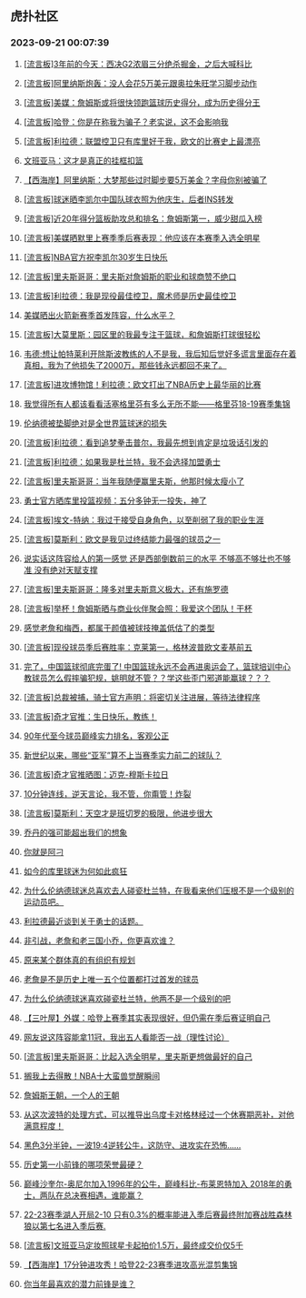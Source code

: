 ## 虎扑社区 
### 2023-09-21 00:07:39

1. [[流言板]3年前的今天：西决G2浓眉三分绝杀掘金，之后大喊科比](https://bbs.hupu.com/62170678.html)

2. [[流言板]阿里纳斯炮轰：没人会花5万美元跟奥拉朱旺学习脚步动作](https://bbs.hupu.com/62169473.html)

3. [[流言板]美媒：詹姆斯或将很快领跑篮球历史得分，成为历史得分王](https://bbs.hupu.com/62169998.html)

4. [[流言板]哈登：你是在称我为骗子？老实说，这不会影响我](https://bbs.hupu.com/62168633.html)

5. [[流言板]利拉德：联盟控卫只有库里好于我，欧文的比赛史上最漂亮](https://bbs.hupu.com/62171389.html)

6. [文班亚马：这才是真正的挂框扣篮](https://bbs.hupu.com/62166734.html)

7. [【西海岸】阿里纳斯：大梦那些过时脚步要5万美金？字母你别被骗了](https://bbs.hupu.com/62168206.html)

8. [[流言板]球迷晒李凯尔中国队球衣照为他庆生，后者INS转发](https://bbs.hupu.com/62170768.html)

9. [[流言板]近20年得分篮板助攻总和排名：詹姆斯第一，威少甜瓜入榜](https://bbs.hupu.com/62166061.html)

10. [[流言板]美媒晒默里上赛季季后赛表现：他应该在本赛季入选全明星](https://bbs.hupu.com/62170401.html)

11. [[流言板]NBA官方祝李凯尔30岁生日快乐](https://bbs.hupu.com/62169903.html)

12. [[流言板]里夫斯哥哥：里夫斯对詹姆斯的职业和球商赞不绝口](https://bbs.hupu.com/62170170.html)

13. [[流言板]利拉德：我是现役最佳控卫，魔术师是历史最佳控卫](https://bbs.hupu.com/62164581.html)

14. [美媒晒出火箭新赛季首发阵容，什么水平？](https://bbs.hupu.com/62170466.html)

15. [[流言板]大莫里斯：园区里的我最专注于篮球，和詹姆斯打球很轻松](https://bbs.hupu.com/62167234.html)

16. [韦德:想让帕特莱利开除斯波教练的人不是我，我后知后觉好多谎言里面存在着真相，我为了他损失了2000万，那些钱永远都回不来了。](https://bbs.hupu.com/62171307.html)

17. [[流言板]进攻博物馆！利拉德：欧文打出了NBA历史上最华丽的比赛](https://bbs.hupu.com/62170605.html)

18. [我觉得所有人都该看看活塞格里芬有多么无所不能——格里芬18-19赛季集锦](https://bbs.hupu.com/62169174.html)

19. [伦纳德被垫脚绝对是全世界篮球迷的损失](https://bbs.hupu.com/62170347.html)

20. [[流言板]利拉德：看到追梦拳击普尔，我最先想到肯定是垃圾话引发的](https://bbs.hupu.com/62171726.html)

21. [[流言板]利拉德：如果我是杜兰特，我不会选择加盟勇士](https://bbs.hupu.com/62163063.html)

22. [[流言板]里夫斯哥哥：当年我随便赢里夫斯，他那时候太瘦小了](https://bbs.hupu.com/62167115.html)

23. [勇士官方晒库里投篮视频：五分多钟无一投失，神了](https://bbs.hupu.com/62163754.html)

24. [[流言板]埃文-特纳：我过于接受自身角色，以至削弱了我的职业生涯](https://bbs.hupu.com/62171645.html)

25. [[流言板]莫斯利：欧文是我见过终结能力最强的球员之一](https://bbs.hupu.com/62171668.html)

26. [说实话这阵容给人的第一感觉 还是西部倒数前三的水平 不够高不够壮也不够准 没有绝对天赋支撑](https://bbs.hupu.com/62171340.html)

27. [[流言板]里夫斯哥哥：隆多对里夫斯意义极大，还有施罗德](https://bbs.hupu.com/62169856.html)

28. [[流言板]举杯！詹姆斯晒与商业伙伴聚会照：我爱这个团队！干杯](https://bbs.hupu.com/62167375.html)

29. [感觉老詹和梅西，都属于颜值被球技掩盖低估了的类型](https://bbs.hupu.com/62170955.html)

30. [[流言板]现役球员季后赛胜率：克莱第一，格林波普欧文麦基前五](https://bbs.hupu.com/62166337.html)

31. [完了，中国篮球彻底完蛋了! 中国篮球永远不会再进奥运会了，篮球培训中心教球员怎么假摔骗犯规，姚明就不管？？学这些歪门邪道能赢球？？？](https://bbs.hupu.com/62170567.html)

32. [[流言板]总裁被捕，骑士官方声明：将密切关注进展，等待法律程序](https://bbs.hupu.com/62171565.html)

33. [[流言板]奇才官推：生日快乐，教练！](https://bbs.hupu.com/62171462.html)

34. [90年代至今球员巅峰实力排名，客观公正](https://bbs.hupu.com/62171008.html)

35. [新世纪以来，哪些“亚军”算不上当赛季实力前二的球队？](https://bbs.hupu.com/62171419.html)

36. [[流言板]奇才官推晒图：迈克-穆斯卡拉日](https://bbs.hupu.com/62171331.html)

37. [10分钟连线，逆天言论，我不管，你甭管！炸裂](https://bbs.hupu.com/62169669.html)

38. [[流言板]莫斯利：天空才是班切罗的极限，他进步很大](https://bbs.hupu.com/62171827.html)

39. [乔丹的强可能超出我们的想象](https://bbs.hupu.com/62170753.html)

40. [你就是阿刁](https://bbs.hupu.com/62170234.html)

41. [如今的库里球迷为何如此疯狂](https://bbs.hupu.com/62170960.html)

42. [为什么伦纳德球迷总喜欢去人碰瓷杜兰特，在我看来他们压根不是一个级别的运动员吧。](https://bbs.hupu.com/62170534.html)

43. [利拉德最近谈到关于勇士的话题。](https://bbs.hupu.com/62171109.html)

44. [非引战，老詹和老三国小乔，你更喜欢谁？](https://bbs.hupu.com/62171029.html)

45. [原来某个群体真的有组织有规划](https://bbs.hupu.com/62170738.html)

46. [老詹是不是历史上唯一五个位置都打过首发的球员](https://bbs.hupu.com/62170801.html)

47. [为什么伦纳德球迷喜欢碰瓷杜兰特，他两不是一个级别的吧](https://bbs.hupu.com/62170550.html)

48. [【三叶屋】外媒：哈登上赛季其实表现很好，但仍需在季后赛证明自己](https://bbs.hupu.com/62168100.html)

49. [网友说这阵容能拿11冠，我出五人看能否一战（理性讨论）](https://bbs.hupu.com/62170771.html)

50. [[流言板]里夫斯哥哥：比起入选全明星，里夫斯更想做最好的自己](https://bbs.hupu.com/62169477.html)

51. [搁我上去得散！NBA十大蛮兽觉醒瞬间](https://bbs.hupu.com/62170375.html)

52. [詹姆斯王朝，一个人的王朝](https://bbs.hupu.com/62170903.html)

53. [从这次波特的处理方式，可以推导出乌度卡对格林经过一个休赛期恶补，对他满意程度！](https://bbs.hupu.com/62170767.html)

54. [黑色3分半钟，一波19:4逆转公牛，这防守、进攻实在恐怖……](https://bbs.hupu.com/62163119.html)

55. [历史第一小前锋的哪项荣誉最硬？](https://bbs.hupu.com/62170619.html)

56. [巅峰沙奎尔-奥尼尔加入1996年的公牛，巅峰科比-布莱恩特加入 2018年的勇士，两队在总决赛相遇，谁能赢？](https://bbs.hupu.com/62170529.html)

57. [22-23赛季湖人开局2-10 只有0.3%的概率能进入季后赛最终附加赛战胜森林狼以第七名进入季后赛.](https://bbs.hupu.com/62170421.html)

58. [[流言板]文班亚马定妆照球星卡起拍价1.5万，最终成交价仅5千](https://bbs.hupu.com/62164936.html)

59. [【西海岸】17分钟进攻秀！哈登22-23赛季进攻高光混剪集锦](https://bbs.hupu.com/62164951.html)

60. [你当年最喜欢的潜力前锋是谁？](https://bbs.hupu.com/62170515.html)


